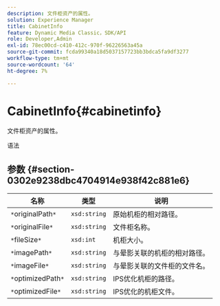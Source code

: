 ```yaml
---
description: 文件柜资产的属性。
solution: Experience Manager
title: CabinetInfo
feature: Dynamic Media Classic，SDK/API
role: Developer,Admin
exl-id: 78ec00cd-c410-412c-970f-96226563a45a
source-git-commit: fcda99340a18d5037157723bb3bdca5fa9df3277
workflow-type: tm+mt
source-wordcount: '64'
ht-degree: 7%

---
```


# CabinetInfo{#cabinetinfo}

文件柜资产的属性。

语法

## 参数 {#section-0302e9238dbc4704914e938f42c881e6}

| 名称 | 类型 | 说明 |
|---|---|---|
| `*`originalPath`*` | `xsd:string` | 原始机柜的相对路径。 |
| `*`originalFile`*` | `xsd:string` | 文件柜名称。 |
| `*`fileSize`*` | `xsd:int` | 机柜大小。 |
| `*`imagePath`*` | `xsd:string` | 与晕影关联的机柜的相对路径。 |
| `*`imageFile`*` | `xsd:string` | 与晕影关联的文件柜的文件名。 |
| `*`optimizedPath`*` | `xsd:string` | IPS优化机柜的路径。 |
| `*`optimizedFile`*` | `xsd:string` | IPS优化的机柜文件。 |
